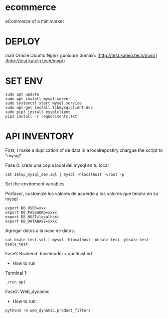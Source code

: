# ecommerce
eCommerce of a minimarket

# DEPLOY
IaaS Oracle
Ubuntu Nginx gunicorn
domain:
[http://test.katein.tech/mvp/](http://test.katein.tech/mvp/)

# SET ENV

```
sudo apt update
sudo apt install mysql-server
sudo systemctl start mysql.service
sudo apt-get install libmysqlclient-dev
sudo pip3 install mysqlclient
pip3 install -r requeriments.txt
```

# API INVENTORY

First, I make a duplication of de data in a localrepostiry
chargue the script to "mysql"

Fase 0: crear una copia local del mysql en tu local

```
cat setup_mysql_dev.sql | mysql -hlocalhost -uroot -p
```
Set the enviroment variables

Porfavor, customize los valores de acuerdo a los valores que tendra en su mysql
```
export DB_USER=xxx
export DB_PASSWORD=xxxx
export DB_HOST=localhost
export DB_DATABASE=xxxx
```
Agregar datos a la base de datos:
```
cat bsale_test.sql | mysql -hlocalhost -ubsale_test -pbsale_test bsale_test
```

Fase1: Backend: basemodel + api finished
* How to run

Terminal 1:
```
./run_api
```

Fase2: Web_dynamic
* How to run:
```
python3 -m web_dynamic.product_filters
```
